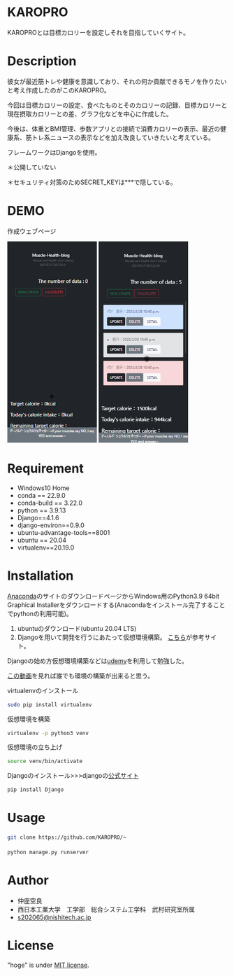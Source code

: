 # KAROPRO

KAROPROとは目標カロリーを設定しそれを目指していくサイト。

# Description

彼女が最近筋トレや健康を意識しており、それの何か貢献できるモノを作りたいと考え作成したのがこのKAROPRO。

今回は目標カロリーの設定、食べたものとそのカロリーの記録、目標カロリーと現在摂取カロリーとの差、グラフ化などを中心に作成した。

今後は、体重とBMI管理、歩数アプリとの接続で消費カロリーの表示、最近の健康系、筋トレ系ニュースの表示などを加え改良していきたいと考えている。

フレームワークはDjangoを使用。

＊公開していない

＊セキュリティ対策のためSECRET_KEYは***で隠している。

# DEMO


作成ウェブページ

![alt](list.gif)
![alt](list2.gif)

# Requirement

* Windows10 Home
* conda == 22.9.0
* conda-build == 3.22.0
* python == 3.9.13
* Django==4.1.6
* django-environ==0.9.0
* ubuntu-advantage-tools==8001
* ubuntu == 20.04
* virtualenv==20.19.0

# Installation

[Anaconda](https://www.anaconda.com/products/distribution)のサイトのダウンロードページからWindows用のPython3.9 64bit Graphical Installerをダウンロードする(Anacondaをインストール完了することでpythonの利用可能)。

1. ubuntuのダウンロード(ubuntu 20.04 LTS)
2. Djangoを用いて開発を行うにあたって仮想環境構築。 [こちら](https://www.sejuku.net/blog/68398)が参考サイト。

Djangoの始め方仮想環境構築などは[udemy](https://www.sejuku.net/blog/68398)を利用して勉強した。

[この動画](https://www.sejuku.net/blog/68398)を見れば誰でも環境の構築が出来ると思う。


virtualenvのインストール
```bash
sudo pip install virtualenv
```

仮想環境を構築
```bash
virtualenv -p python3 venv
```

仮想環境の立ち上げ
```bash
source venv/bin/activate
```

Djangoのインストール>>>djangoの[公式サイト](https://docs.djangoproject.com/ja/4.0/)
```bash
pip install Django
```


# Usage


```bash
git clone https://github.com/KAROPRO/~

python manage.py runserver
```

# Author


* 仲座空良
* 西日本工業大学　工学部　総合システム工学科　武村研究室所属
* s202065@nishitech.ac.jp

# License

"hoge" is under [MIT license](https://en.wikipedia.org/wiki/MIT_License).
